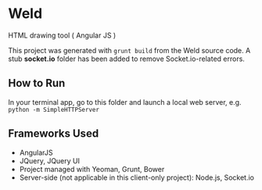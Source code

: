 Weld
====

HTML drawing tool ( Angular JS )

This project was generated with `grunt build` from the Weld source code.
A stub **socket.io** folder has been added to remove Socket.io-related errors.

## How to Run

In your terminal app, go to this folder and launch a local web server, e.g. `python -m SimpleHTTPServer`

## Frameworks Used

* AngularJS
* JQuery, JQuery UI
* Project managed with Yeoman, Grunt, Bower
* Server-side (not applicable in this client-only project): Node.js, Socket.io